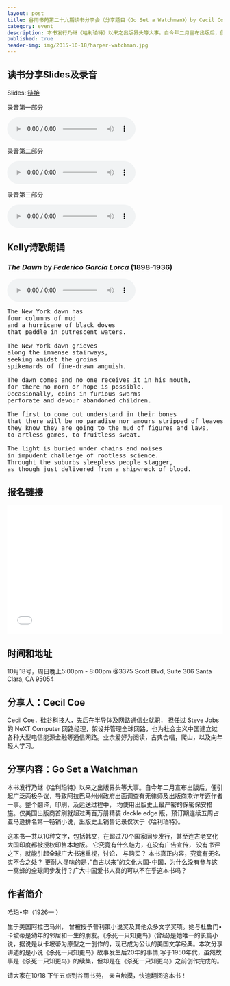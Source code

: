 ```yaml
---
layout: post
title: 谷雨书苑第二十九期读书分享会（分享题目《Go Set a Watchman》）by Cecil Coe
category: event
description: 本书发行乃继《哈利珀特》以来之出版界头等大事。自今年二月宣布出版后，便引起广泛两极争议，导致阿拉巴马州州政府出面调查有无律师及出版商欺诈年迈作者一事。整个翻译，印刷，及运送过程中，均使用出版史上最严密的保密保安措施。仅美国出版商首刷就超过两百万册精装 deckle edge 版，预订期连续五周占亚马逊排名第一畅销小说，出版史上销售记录仅次于《哈利珀特》。
published: true
header-img: img/2015-10-18/harper-watchman.jpg
---
```


## 读书分享Slides及录音

Slides: [链接](https://docs.google.com/presentation/d/1QHqrqXEkw9nhs5rg6WtEW6ps6xK39apcsCXIJFiLJgg/edit?usp=docslist_api)

录音第一部分

<audio controls="controls">
   <source src="{{site.www-data-url}}/audio/2015-10-18-cecil-part1.mp3" type="audio/mpeg">
 Your browser does not support the audio element.
</audio>


录音第二部分

<audio controls="controls">
   <source src="{{site.www-data-url}}/audio/2015-10-18-cecil-part2.mp3" type="audio/mpeg">
 Your browser does not support the audio element.
</audio>


录音第三部分

<audio controls="controls">
   <source src="{{site.www-data-url}}/audio/2015-10-18-cecil-part3.mp3" type="audio/mpeg">
 Your browser does not support the audio element.
</audio>

## Kelly诗歌朗诵

### *The Dawn* by *Federico García Lorca*  (1898-1936)

<audio controls="controls">
   <source src="{{site.www-data-url}}/audio/2015-10-18-kelly-poem.mp3" type="audio/mpeg">
 Your browser does not support the audio element.
</audio>

<pre>
The New York dawn has
four columns of mud
and a hurricane of black doves
that paddle in putrescent waters.

The New York dawn grieves
along the immense stairways,
seeking amidst the groins
spikenards of fine-drawn anguish.

The dawn comes and no one receives it in his mouth,
for there no morn or hope is possible.
Occasionally, coins in furious swarms
perforate and devour abandoned children.

The first to come out understand in their bones
that there will be no paradise nor amours stripped of leaves:
they know they are going to the mud of figures and laws,
to artless games, to fruitless sweat.

The light is buried under chains and noises
in impudent challenge of rootless science.
Throught the suburbs sleepless people stagger,
as though just delivered from a shipwreck of blood.
</pre>

## 报名链接
<div style="width:100%; text-align:left;" ><iframe  src="//eventbrite.com/tickets-external?eid=19055147459&ref=etckt" frameborder="0" height="300" width="100%" vspace="0" hspace="0" marginheight="5" marginwidth="5" scrolling="auto" allowtransparency="true"></iframe></div>

## 时间和地址
10月18号，周日晚上5:00pm - 8:00pm
@3375 Scott Blvd, Suite 306
Santa Clara, CA 95054

## 分享人：Cecil Coe
Cecil Coe，硅谷科技人，先后在半导体及网路通信业就职， 担任过 Steve Jobs 的 NeXT Computer 网路经理，架设并管理全球网路，也为社会主义中国建立过各种大型电信能源金融等通信网路。业余爱好为阅读，古典合唱，爬山，以及向年轻人学习。

## 分享内容：Go Set a Watchman

本书发行乃继《哈利珀特》以来之出版界头等大事。自今年二月宣布出版后，便引起广泛两极争议，导致阿拉巴马州州政府出面调查有无律师及出版商欺诈年迈作者一事。整个翻译，印刷，及运送过程中， 均使用出版史上最严密的保密保安措施。仅美国出版商首刷就超过两百万册精装 deckle edge 版，预订期连续五周占亚马逊排名第一畅销小说，出版史上销售记录仅次于《哈利珀特》。

这本书一共以10种文字，包括韩文，在超过70个国家同步发行，甚至连古老文化大国印度都被授权印售本地版。 它究竟有什么魅力，在没有广告宣传， 没有书评之下，就能引起全球广大书迷重视，讨论， 与购买？ 本书真正内容，究竟有无名实不合之处？ 更耐人寻味的是，”自古以来“的文化大国-中国，为什么没有参与这一窝蜂的全球同步发行？广大中国爱书人真的可以不在乎这本书吗？

## 作者简介

哈珀•李（1926— ）

生于美国阿拉巴马州， 曾被授予普利策小说奖及其他众多文学奖项。她与杜鲁门•卡坡蒂是幼年的邻居和一生的朋友。《杀死一只知更鸟》(曾经)是她唯一的长篇小说，据说是以卡坡蒂为原型之一创作的，现已成为公认的美国文学经典。本次分享讲述的是小说《杀死一只知更鸟》故事发生后20年的事情,写于1950年代，虽然故事是《杀死一只知更鸟》的续集，但却是在《杀死一只知更鸟》之前创作完成的。

请大家在10/18 下午五点到谷雨书苑， 亲自触摸，快速翻阅这本书！

